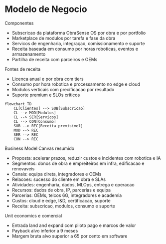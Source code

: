 # Modelo de Negocio

Componentes
- Subscricao da plataforma ObraSense OS por obra e por portfolio
- Marketplace de modulos por tarefa e fase da obra
- Servicos de engenharia, integraçao, comissionamento e suporte
- Receita baseada em consumo por horas roboticas, eventos e armazenamento
- Partilha de receita com parceiros e OEMs

Fontes de receita
- Licenca anual e por obra com tiers
- Consumo por hora robotica e processamento no edge e cloud
- Modulos verticais com precificacao por resultado
- Suporte premium e SLOs criticos

```mermaid
flowchart TD
    CL[Clientes] --> SUB[Subscricao]
    CL --> MOD[Modulos]
    CL --> SER[Servicos]
    CL --> CON[Consumo]
    SUB --> REC[Receita previsivel]
    MOD --> REC
    SER --> REC
    CON --> REC
```

Business Model Canvas resumido
- Proposta: acelerar prazos, reduzir custos e incidentes com robotica e IA
- Segmentos: donos de obra e empreiteiros em infra, edificacao e renovaveis
- Canais: equipa direta, integradores e OEMs
- Relacoes: sucesso do cliente em obra e SLAs
- Atividades: engenharia, dados, MLOps, entrega e operacao
- Recursos: dados de obra, IP, parcerias e equipa
- Parcerias: OEMs, telcos 6G, integradores e academia
- Custos: cloud e edge, I&D, certificacao, suporte
- Receita: subscricao, modulos, consumo e suporte

Unit economics e comercial
- Entrada land and expand com piloto pago e marcos de valor
- Payback alvo inferior a 9 meses
- Margem bruta alvo superior a 65 por cento em software

